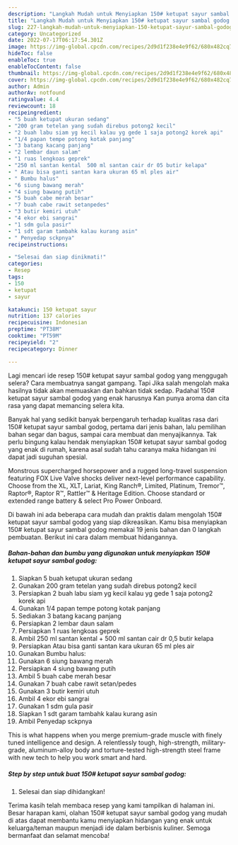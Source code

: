 ```yaml
---
description: "Langkah Mudah untuk Menyiapkan 150# ketupat sayur sambal godog yang Enak Banget, Buat Buka Puasa}"
title: "Langkah Mudah untuk Menyiapkan 150# ketupat sayur sambal godog yang Enak Banget, Buat Buka Puasa}"
slug: 227-langkah-mudah-untuk-menyiapkan-150-ketupat-sayur-sambal-godog-yang-enak-banget-buat-buka-puasa
category: Uncategorized
date: 2022-07-17T06:17:54.301Z
image: https://img-global.cpcdn.com/recipes/2d9d1f238e4e9f62/680x482cq70/150-ketupat-sayur-sambal-godog-foto-resep-utama.jpg
hideToc: false
enableToc: true
enableTocContent: false
thumbnail: https://img-global.cpcdn.com/recipes/2d9d1f238e4e9f62/680x482cq70/150-ketupat-sayur-sambal-godog-foto-resep-utama.jpg
cover: https://img-global.cpcdn.com/recipes/2d9d1f238e4e9f62/680x482cq70/150-ketupat-sayur-sambal-godog-foto-resep-utama.jpg
author: Admin
authorAv: notfound
ratingvalue: 4.4
reviewcount: 18
recipeingredient:
- "5 buah ketupat ukuran sedang"
- "200 gram tetelan yang sudah direbus potong2 kecil"
- "2 buah labu siam yg kecil kalau yg gede 1 saja potong2 korek api"
- "1/4 papan tempe potong kotak panjang"
- "3 batang kacang panjang"
- "2 lembar daun salam"
- "1 ruas lengkoas geprek"
- "250 ml santan kental  500 ml santan cair dr 05 butir kelapa"
- " Atau bisa ganti santan kara ukuran 65 ml ples air"
- " Bumbu halus"
- "6 siung bawang merah"
- "4 siung bawang putih"
- "5 buah cabe merah besar"
- "7 buah cabe rawit setanpedes"
- "3 butir kemiri utuh"
- "4 ekor ebi sangrai"
- "1 sdm gula pasir"
- "1 sdt garam tambahk kalau kurang asin"
- " Penyedap sckpnya"
recipeinstructions:

- "Selesai dan siap dinikmati!"
categories:
- Resep
tags:
- 150
- ketupat
- sayur

katakunci: 150 ketupat sayur 
nutrition: 137 calories
recipecuisine: Indonesian
preptime: "PT38M"
cooktime: "PT59M"
recipeyield: "2"
recipecategory: Dinner

---
```



Lagi mencari ide resep 150# ketupat sayur sambal godog yang menggugah selera? Cara membuatnya sangat gampang. Tapi Jika salah mengolah maka hasilnya tidak akan memuaskan dan bahkan tidak sedap. Padahal 150# ketupat sayur sambal godog yang enak harusnya Kan punya aroma dan cita rasa yang dapat memancing selera kita.


Banyak hal yang sedikit banyak berpengaruh terhadap kualitas rasa dari 150# ketupat sayur sambal godog, pertama dari jenis bahan, lalu pemilihan bahan segar dan bagus, sampai cara membuat dan menyajikannya. Tak perlu bingung kalau hendak menyiapkan 150# ketupat sayur sambal godog yang enak di rumah, karena asal sudah tahu caranya maka hidangan ini dapat jadi suguhan spesial.

Monstrous supercharged horsepower and a rugged long-travel suspension featuring FOX Live Valve shocks deliver next-level performance capability. Choose from the XL, XLT, Lariat, King Ranch®, Limited, Platinum, Tremor™, Raptor®, Raptor R™, Rattler™ &amp; Heritage Edition. Choose standard or extended range battery &amp; select Pro Power Onboard.


Di bawah ini ada beberapa cara mudah dan praktis dalam mengolah 150# ketupat sayur sambal godog yang siap dikreasikan. Kamu bisa menyiapkan 150# ketupat sayur sambal godog memakai 19 jenis bahan dan 0 langkah pembuatan. Berikut ini cara dalam membuat hidangannya.

<!--inarticleads1-->

##### Bahan-bahan dan bumbu yang digunakan untuk menyiapkan 150# ketupat sayur sambal godog:

1. Siapkan 5 buah ketupat ukuran sedang
1. Gunakan 200 gram tetelan yang sudah direbus potong2 kecil
1. Persiapkan 2 buah labu siam yg kecil kalau yg gede 1 saja potong2 korek api
1. Gunakan 1/4 papan tempe potong kotak panjang
1. Sediakan 3 batang kacang panjang
1. Persiapkan 2 lembar daun salam
1. Persiapkan 1 ruas lengkoas geprek
1. Ambil 250 ml santan kental + 500 ml santan cair dr 0,5 butir kelapa
1. Persiapkan  Atau bisa ganti santan kara ukuran 65 ml ples air
1. Gunakan  Bumbu halus:
1. Gunakan 6 siung bawang merah
1. Persiapkan 4 siung bawang putih
1. Ambil 5 buah cabe merah besar
1. Gunakan 7 buah cabe rawit setan/pedes
1. Gunakan 3 butir kemiri utuh
1. Ambil 4 ekor ebi sangrai
1. Gunakan 1 sdm gula pasir
1. Siapkan 1 sdt garam tambahk kalau kurang asin
1. Ambil  Penyedap sckpnya


This is what happens when you merge premium-grade muscle with finely tuned intelligence and design. A relentlessly tough, high-strength, military-grade, aluminum-alloy body and torture-tested high-strength steel frame with new tech to help you work smart and hard. 

<!--inarticleads2-->

##### Step by step untuk buat 150# ketupat sayur sambal godog:


1. Selesai dan siap dihidangkan!



Terima kasih telah membaca resep yang kami tampilkan di halaman ini. Besar harapan kami, olahan 150# ketupat sayur sambal godog yang mudah di atas dapat membantu kamu menyiapkan hidangan yang enak untuk keluarga/teman maupun menjadi ide dalam berbisnis kuliner. Semoga bermanfaat dan selamat mencoba!
